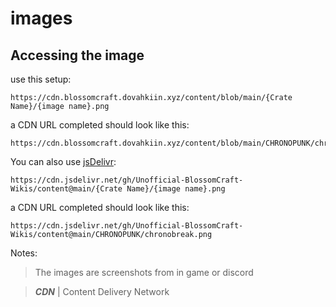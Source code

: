 # images
## Accessing the image
use this setup:
```
https://cdn.blossomcraft.dovahkiin.xyz/content/blob/main/{Crate Name}/{image name}.png
```
a CDN URL completed should look like this:
```
https://cdn.blossomcraft.dovahkiin.xyz/content/blob/main/CHRONOPUNK/chronobreak.png
```

You can also use [jsDelivr](https://www.jsdelivr.com/):
```
https://cdn.jsdelivr.net/gh/Unofficial-BlossomCraft-Wikis/content@main/{Crate Name}/{image name}.png
```
a CDN URL completed should look like this:
```
https://cdn.jsdelivr.net/gh/Unofficial-BlossomCraft-Wikis/content@main/CHRONOPUNK/chronobreak.png
```

Notes:
> The images are screenshots from in game or discord

> ***CDN*** | Content Delivery Network
